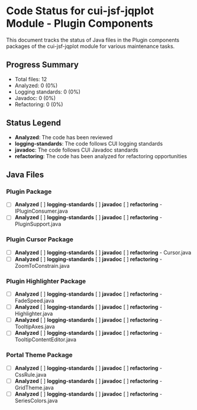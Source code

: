 # Code Status for cui-jsf-jqplot Module - Plugin Components

This document tracks the status of Java files in the Plugin components packages of the cui-jsf-jqplot module for various maintenance tasks.

## Progress Summary
- Total files: 12
- Analyzed: 0 (0%)
- Logging standards: 0 (0%)
- Javadoc: 0 (0%)
- Refactoring: 0 (0%)

## Status Legend
- **Analyzed**: The code has been reviewed
- **logging-standards**: The code follows CUI logging standards
- **javadoc**: The code follows CUI Javadoc standards
- **refactoring**: The code has been analyzed for refactoring opportunities

## Java Files

### Plugin Package
- [ ] **Analyzed** [ ] **logging-standards** [ ] **javadoc** [ ] **refactoring** - IPluginConsumer.java
- [ ] **Analyzed** [ ] **logging-standards** [ ] **javadoc** [ ] **refactoring** - PluginSupport.java

### Plugin Cursor Package
- [ ] **Analyzed** [ ] **logging-standards** [ ] **javadoc** [ ] **refactoring** - Cursor.java
- [ ] **Analyzed** [ ] **logging-standards** [ ] **javadoc** [ ] **refactoring** - ZoomToConstrain.java

### Plugin Highlighter Package
- [ ] **Analyzed** [ ] **logging-standards** [ ] **javadoc** [ ] **refactoring** - FadeSpeed.java
- [ ] **Analyzed** [ ] **logging-standards** [ ] **javadoc** [ ] **refactoring** - Highlighter.java
- [ ] **Analyzed** [ ] **logging-standards** [ ] **javadoc** [ ] **refactoring** - TooltipAxes.java
- [ ] **Analyzed** [ ] **logging-standards** [ ] **javadoc** [ ] **refactoring** - TooltipContentEditor.java

### Portal Theme Package
- [ ] **Analyzed** [ ] **logging-standards** [ ] **javadoc** [ ] **refactoring** - CssRule.java
- [ ] **Analyzed** [ ] **logging-standards** [ ] **javadoc** [ ] **refactoring** - GridTheme.java
- [ ] **Analyzed** [ ] **logging-standards** [ ] **javadoc** [ ] **refactoring** - SeriesColors.java
